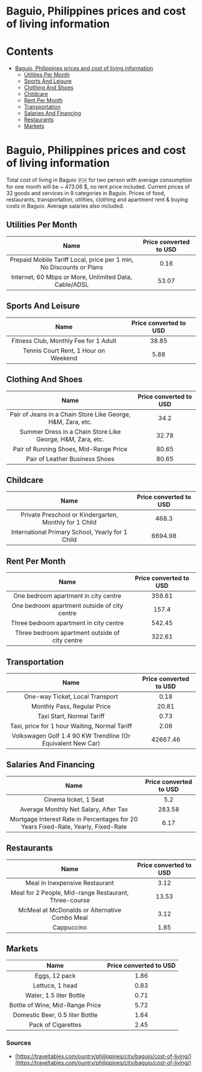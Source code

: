 
Baguio, Philippines prices and cost of living information
=========================================================

Contents
========

* [Baguio, Philippines prices and cost of living information](#baguio-philippines-prices-and-cost-of-living-information)
	* [Utilities Per Month](#utilities-per-month)
	* [Sports And Leisure](#sports-and-leisure)
	* [Clothing And Shoes](#clothing-and-shoes)
	* [Childcare](#childcare)
	* [Rent Per Month](#rent-per-month)
	* [Transportation](#transportation)
	* [Salaries And Financing](#salaries-and-financing)
	* [Restaurants](#restaurants)
	* [Markets](#markets)

# Baguio, Philippines prices and cost of living information


Total cost of living in Baguio 🇵🇭 for two person with average consumption for one month will be ~ 473.06 $, no rent 
price included. Current prices of 32 goods and services in 9 categories  in Baguio. Prices of food, restaurants, 
transportation, utilities, clothing and apartment rent & buying costs in Baguio. Average salaries also included.
## Utilities Per Month
  

|Name|Price converted to USD|
| :---: | :---: |
|Prepaid Mobile Tariff Local, price per 1 min, No Discounts or Plans|0.16|
|Internet, 60 Mbps or More, Unlimited Data, Cable/ADSL|53.07|
  

## Sports And Leisure
  

|Name|Price converted to USD|
| :---: | :---: |
|Fitness Club, Monthly Fee for 1 Adult|38.85|
|Tennis Court Rent, 1 Hour on Weekend|5.88|
  

## Clothing And Shoes
  

|Name|Price converted to USD|
| :---: | :---: |
|Pair of Jeans in a Chain Store Like George, H&M, Zara, etc.|34.2|
|Summer Dress in a Chain Store Like George, H&M, Zara, etc.|32.78|
|Pair of Running Shoes, Mid-Range Price|80.65|
|Pair of Leather Business Shoes|80.65|
  

## Childcare
  

|Name|Price converted to USD|
| :---: | :---: |
|Private Preschool or Kindergarten, Monthly for 1 Child|468.3|
|International Primary School, Yearly for 1 Child|6694.98|
  

## Rent Per Month
  

|Name|Price converted to USD|
| :---: | :---: |
|One bedroom apartment in city centre|359.61|
|One bedroom apartment outside of city centre|157.4|
|Three bedroom apartment in city centre|542.45|
|Three bedroom apartment outside of city centre|322.61|
  

## Transportation
  

|Name|Price converted to USD|
| :---: | :---: |
|One-way Ticket, Local Transport|0.18|
|Monthly Pass, Regular Price|20.81|
|Taxi Start, Normal Tariff|0.73|
|Taxi, price for 1 hour Waiting, Normal Tariff|2.08|
|Volkswagen Golf 1.4 90 KW Trendline (Or Equivalent New Car)|42667.46|
  

## Salaries And Financing
  

|Name|Price converted to USD|
| :---: | :---: |
|Cinema ticket, 1 Seat|5.2|
|Average Monthly Net Salary, After Tax|283.58|
|Mortgage Interest Rate in Percentages for 20 Years Fixed-Rate, Yearly, Fixed-Rate|6.17|
  

## Restaurants
  

|Name|Price converted to USD|
| :---: | :---: |
|Meal in Inexpensive Restaurant|3.12|
|Meal for 2 People, Mid-range Restaurant, Three-course|13.53|
|McMeal at McDonalds or Alternative Combo Meal|3.12|
|Cappuccino|1.85|
  

## Markets
  

|Name|Price converted to USD|
| :---: | :---: |
|Eggs, 12 pack|1.86|
|Lettuce, 1 head|0.83|
|Water, 1.5 liter Bottle|0.71|
|Bottle of Wine, Mid-Range Price|5.72|
|Domestic Beer, 0.5 liter Bottle|1.64|
|Pack of Cigarettes|2.45|
  

### Sources

- [https://traveltables.com/ountry/philippines/city/baguio/cost-of-living/](https://traveltables.com/ountry/philippines/city/baguio/cost-of-living/)
